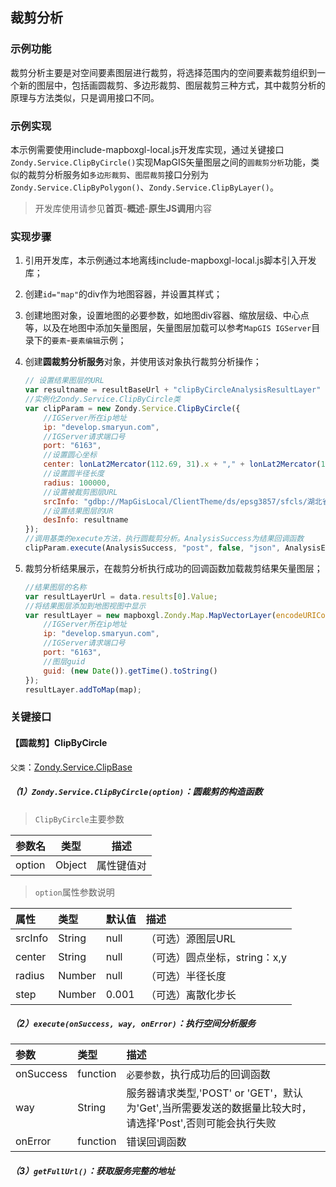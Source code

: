 ## 裁剪分析

### 示例功能

裁剪分析主要是对空间要素图层进行裁剪，将选择范围内的空间要素裁剪组织到一个新的图层中，包括画圆裁剪、多边形裁剪、图层裁剪三种方式，其中裁剪分析的原理与方法类似，只是调用接口不同。

### 示例实现

本示例需要使用include-mapboxgl-local.js开发库实现，通过关键接口`Zondy.Service.ClipByCircle()`实现MapGIS矢量图层之间的`圆裁剪分析`功能，类似的裁剪分析服务如`多边形裁剪`、`图层裁剪`接口分别为`Zondy.Service.ClipByPolygon()`、`Zondy.Service.ClipByLayer()`。

> 开发库使用请参见**首页**-**概述**-**原生JS调用**内容

### 实现步骤

1. 引用开发库，本示例通过本地离线include-mapboxgl-local.js脚本引入开发库；

2. 创建`id="map"`的div作为地图容器，并设置其样式；

3. 创建地图对象，设置地图的必要参数，如地图div容器、缩放层级、中心点等，以及在地图中添加矢量图层，矢量图层加载可以参考`MapGIS IGServer`目录下的`要素`-`要素编辑`示例；

4. 创建**圆裁剪分析服务**对象，并使用该对象执行裁剪分析操作；

   ```javascript
   // 设置结果图层的URL
   var resultname = resultBaseUrl + "clipByCircleAnalysisResultLayer" + getCurentTime();
   //实例化Zondy.Service.ClipByCircle类
   var clipParam = new Zondy.Service.ClipByCircle({
       //IGServer所在ip地址
       ip: "develop.smaryun.com",
       //IGServer请求端口号
       port: "6163",
       //设置圆心坐标
       center: lonLat2Mercator(112.69, 31).x + "," + lonLat2Mercator(112.69, 31).y,
       //设置圆半径长度
       radius: 100000,
       //设置被裁剪图层URL
       srcInfo: "gdbp://MapGisLocal/ClientTheme/ds/epsg3857/sfcls/湖北省市级区划1",
       //设置结果图层的UR
       desInfo: resultname
   });
   //调用基类的execute方法，执行圆裁剪分析。AnalysisSuccess为结果回调函数
   clipParam.execute(AnalysisSuccess, "post", false, "json", AnalysisError);
   ```

5. 裁剪分析结果展示，在裁剪分析执行成功的回调函数加载裁剪结果矢量图层；

   ```javascript
   //结果图层的名称
   var resultLayerUrl = data.results[0].Value;
   //将结果图层添加到地图视图中显示
   var resultLayer = new mapboxgl.Zondy.Map.MapVectorLayer(encodeURIComponent(resultBaseUrl + resultLayerUrl), {
       //IGServer所在ip地址
       ip: "develop.smaryun.com",
       //IGServer请求端口号
       port: "6163",
       //图层guid
       guid: (new Date()).getTime().toString()
   });
   resultLayer.addToMap(map);
   ```


### 关键接口

#### 【圆裁剪】ClipByCircle

`父类`：<a target="_blank" href="http://develop.smaryun.com:8899/docs/mapboxgl/Zondy.Service.ClipBase.html">Zondy.Service.ClipBase</a>

##### （1）`Zondy.Service.ClipByCircle(option)`：圆裁剪的构造函数

> `ClipByCircle`主要参数

| 参数名 | 类型   | 描述       |
| ------ | ------ | ---------- |
| option | Object | 属性键值对 |

> `option`属性参数说明

| 属性    | 类型   | 默认值 | 描述                          |
| :------ | :----- | :----- | :---------------------------- |
| srcInfo | String | null   | （可选）源图层URL             |
| center  | String | null   | （可选）圆点坐标，string：x,y |
| radius  | Number | null   | （可选）半径长度              |
| step    | Number | 0.001  | （可选）离散化步长            |

##### （2）`execute(onSuccess, way, onError)`：执行空间分析服务

| 参数      | 类型     | 描述                                                         |
| :-------- | :------- | :----------------------------------------------------------- |
| onSuccess | function | `必要参数`，执行成功后的回调函数                             |
| way       | String   | 服务器请求类型,'POST' or 'GET'，默认为'Get',当所需要发送的数据量比较大时，请选择'Post',否则可能会执行失败 |
| onError   | function | 错误回调函数                                                 |

##### （3）`getFullUrl()`：获取服务完整的地址